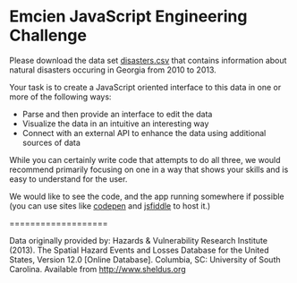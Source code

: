 # Emcien JavaScript Engineering Challenge

Please download the data set [disasters.csv](https://github.com/emcien/jobs/blob/master/disasters.csv) that contains information about natural disasters occuring in Georgia from 2010 to 2013.

Your task is to create a JavaScript oriented interface to this data in one or more of the following ways:

- Parse and then provide an interface to edit the data
- Visualize the data in an intuitive an interesting way
- Connect with an external API to enhance the data using additional sources of data

While you can certainly write code that attempts to do all three, we would recommend primarily focusing on one in a way that
shows your skills and is easy to understand for the user.

We would like to see the code, and the app running somewhere if possible (you can use sites like [codepen](http://codepen.io/) and [jsfiddle](http://jsfiddle.net/) to host it.)

===================

Data originally provided by: Hazards & Vulnerability Research Institute (2013). The Spatial Hazard Events and Losses Database for the United States, Version 12.0 [Online Database]. Columbia, SC: University of South Carolina. Available from http://www.sheldus.org
